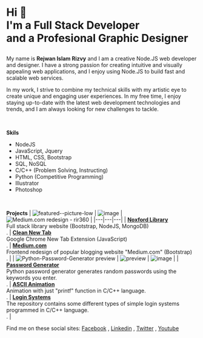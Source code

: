 <!-- ![Dark profile cover featuring Rejwan Islam Rizvy](profile02-cover-dark.jpg) -->

<h1>
 
 Hi 👋 <br/> I'm a Full Stack Developer <br/> and a Profesional Graphic Designer
 
</h1>

My name is **Rejwan Islam Rizvy** and I am a creative Node.JS web developer and designer. I have a strong passion for creating intuitive and visually appealing web applications, and I enjoy using Node.JS to build fast and scalable web services.

In my work, I strive to combine my technical skills with my artistic eye to create unique and engaging user experiences. In my free time, I enjoy staying up-to-date with the latest web development technologies and trends, and I am always looking for new challenges to tackle.

<br/>

**Skils**
* NodeJS
* JavaScript, Jquery
* HTML, CSS, Bootstrap
* SQL, NoSQL
* C/C++ (Problem Solving, Instructing)
* Python (Competitive Programming)
* Illustrator
* Photoshop

<br/>

**Projects**
| ![featured--picture-low](https://user-images.githubusercontent.com/50569315/135026949-7fedee51-0827-4fe4-a764-8b974dd9a9fd.jpg) | ![image](https://user-images.githubusercontent.com/50569315/131299857-65590074-01d5-4314-9634-6ae5bf842037.png) | ![Medium.com redesign - rir360](https://user-images.githubusercontent.com/50569315/126121747-74cef978-07da-48e1-81bb-ad9608604899.png) |
|---|---|---|
| [**Noxford Library**](https://github.com/RIR360/Noxford-Library) <br/> Full stack library website (Bootstrap, NodeJS, MongoDB) <br/> . | [**Clean New Tab**](https://github.com/RIR360/Clean-New-Tab) <br/> Google Chrome New Tab Extension (JavaScript) <br/> . | [**Medium.com**](https://github.com/RIR360/Medium.com-redesign) <br/> Frontend redesign of popular blogging website "Medium.com" (Bootstrap) <br/> . |
| ![Python-Password-Generator preview](https://user-images.githubusercontent.com/50569315/98355717-c040af00-204c-11eb-9424-e8298cf725d1.gif) | ![preview](https://user-images.githubusercontent.com/50569315/110948897-1cee0680-836c-11eb-9c33-f8bce0949a95.gif) | ![image](https://user-images.githubusercontent.com/50569315/121163238-6fa66400-c870-11eb-87f1-a64879e26004.png) |
| [**Password Generator**](https://github.com/RIR360/Python-Password-Generator) <br/> Python password generator generates random passwords using the keywords you enter. <br/> . | [**ASCII Animation**](https://github.com/RIR360/ASCII-Animation) <br/> Animation with just "printf" function in C/C++ language. <br/> . | [**Login Systems**](https://github.com/RIR360/Login-Systems) <br/> The repository contains some different types of simple login systems programmed in C/C++ language. <br/> . |


Find me on these social sites:
[Facebook](https://www.facebook.com/RIR360/)
, [Linkedin](https://www.linkedin.com/in/linked-rir360/)
, [Twitter](https://twitter.com/_RIR360)
, [Youtube](https://www.youtube.com/rejwanislamrir)
